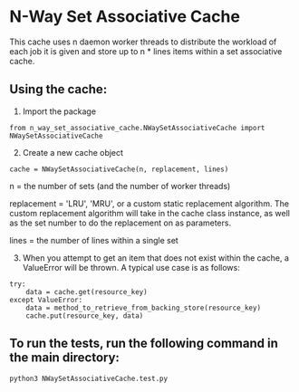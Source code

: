 # N-Way Set Associative Cache

This cache uses n daemon worker threads to distribute the workload
of each job it is given and store up to n * lines items within a set
associative cache.

## Using the cache:

1) Import the package

```
from n_way_set_associative_cache.NWaySetAssociativeCache import NWaySetAssociativeCache
```

2) Create a new cache object

```
cache = NWaySetAssociativeCache(n, replacement, lines)
```

n = the number of sets (and the number of worker threads)

replacement = 'LRU', 'MRU', or a custom static replacement algorithm. The custom replacement algorithm will take in the cache class instance, as well as the set number to do the replacement on as parameters.

lines = the number of lines within a single set

3) When you attempt to get an item that does not exist within the cache,
a ValueError will be thrown. A typical use case is as follows:

```
try:
    data = cache.get(resource_key)
except ValueError:
    data = method_to_retrieve_from_backing_store(resource_key)
    cache.put(resource_key, data)
```

## To run the tests, run the following command in the main directory:

```
python3 NWaySetAssociativeCache.test.py
```